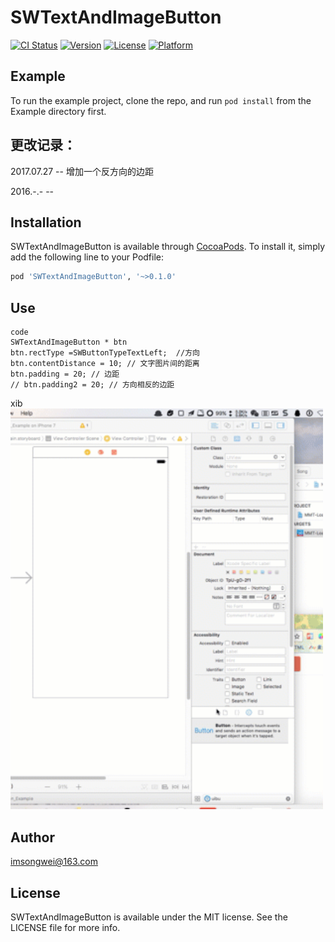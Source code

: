# SWTextAndImageButton

[![CI Status](http://img.shields.io/travis/i_songwei@163.com/SWTextAndImageButton.svg?style=flat)](https://travis-ci.org/i_songwei@163.com/SWTextAndImageButton)
[![Version](https://img.shields.io/cocoapods/v/SWTextAndImageButton.svg?style=flat)](http://cocoapods.org/pods/SWTextAndImageButton)
[![License](https://img.shields.io/cocoapods/l/SWTextAndImageButton.svg?style=flat)](http://cocoapods.org/pods/SWTextAndImageButton)
[![Platform](https://img.shields.io/cocoapods/p/SWTextAndImageButton.svg?style=flat)](http://cocoapods.org/pods/SWTextAndImageButton)

## Example

To run the example project, clone the repo, and run `pod install` from the Example directory first.


## 更改记录： 

2017.07.27 -- 增加一个反方向的边距

2016.-.- -- 


## Installation

SWTextAndImageButton is available through [CocoaPods](http://cocoapods.org). To install
it, simply add the following line to your Podfile:

```ruby
pod 'SWTextAndImageButton', '~>0.1.0'
```

## Use

```
code
SWTextAndImageButton * btn
btn.rectType =SWButtonTypeTextLeft;  //方向
btn.contentDistance = 10; // 文字图片间的距离
btn.padding = 20; // 边距
// btn.padding2 = 20; // 方向相反的边距
```

xib
<img src="./test.gif" title="" width="500">

## Author

imsongwei@163.com

## License

SWTextAndImageButton is available under the MIT license. See the LICENSE file for more info.
